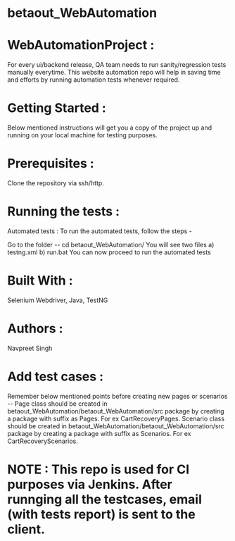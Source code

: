 # betaout_WebAutomation

# WebAutomationProject :

For every ui/backend release, QA team needs to run sanity/regression tests manually everytime. This website automation repo will help in saving time and efforts by running automation tests whenever required.


# Getting Started :

Below mentioned instructions will get you a copy of the project up and running on your local machine for testing purposes.


# Prerequisites :

Clone the repository via ssh/http.


# Running the tests :

Automated tests : To run the automated tests, follow the steps -

Go to the folder -- cd betaout_WebAutomation/ You will see two files a) testng.xml b) run.bat 
You can now proceed to run the automated tests


# Built With :

Selenium Webdriver, Java, TestNG


# Authors :

Navpreet Singh


# Add test cases :

Remember below mentioned points before creating new pages or scenarios -- 
Page class should be created in betaout_WebAutomation/betaout_WebAutomation/src package by creating a package with suffix as Pages. For ex CartRecoveryPages.
Scenario class should be created in betaout_WebAutomation/betaout_WebAutomation/src package by creating a package with suffix as Scenarios. For ex CartRecoveryScenarios.


# NOTE : This repo is used for CI purposes via Jenkins. After runnging all the testcases, email (with tests report) is sent to the client.
